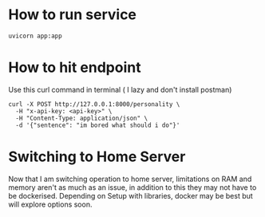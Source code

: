 # How to run service
```
uvicorn app:app
```

# How to hit endpoint

Use this curl command in terminal ( I lazy and don't install postman)

```
curl -X POST http://127.0.0.1:8000/personality \
  -H "x-api-key: <api-key>" \
  -H "Content-Type: application/json" \
  -d '{"sentence": "im bored what should i do"}'
```




# Switching to Home Server
Now that I am switching operation to home server, limitations on RAM and memory aren't as much as an issue, in addition to this they may not have to be dockerised. Depending on Setup with libraries, docker may be best but will explore options soon.
